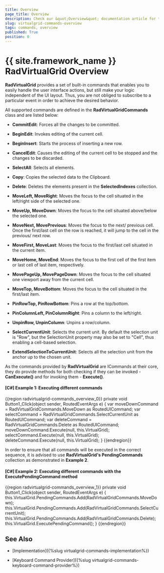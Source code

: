 ```yaml
---
title: Overview
page_title: Overview
description: Check our &quot;Overview&quot; documentation article for the RadVirtualGrid {{ site.framework_name }} control.
slug: virtualgrid-commands-overview
tags: commands, overview
published: True
position: 0
---
```


# {{ site.framework_name }} RadVirtualGrid Overview

__RadVirtualGrid__ provides a set of built-in commands that enables you to easily handle the user interface actions, but still make your logic independent of the UI layout. Thus, you are not obliged to subscribe to a particular event in order to achieve the desired behavior.

All supported commands are defined in the __RadVirtualGridCommands__ class and are listed below:

*   __CommitEdit__: Forces all the changes to be committed.
	
*	__BeginEdit__: Invokes editing of the current cell.
	
*	__BeginInsert__: Starts the process of inserting a new row.

*	__CancelEdit__: Causes the editing of the current cell to be stopped and the changes to be discarded.          

*	__SelectAll__: Selects all elements.

*	__Copy__: Copies the selected data to the Clipboard.
	
*	__Delete__: Deletes the elements present in the __SelectedIndexes__ collection.
	
*	__MoveLeft, MoveRight__: Moves the focus to the cell situated in the left/right side of the selected one.

*	__MoveUp, MoveDown__: Moves the focus to the cell situated above/below the selected one.

*	__MoveNext, MovePrevious__: Moves the focus to the next/ previous cell. Once the first/last cell on the row is reached, it will jump to the cell in the previous/ next row.

*	__MoveFirst, MoveLast__: Moves the focus to the first/last cell situated in the current item.

*	__MoveHome, MoveEnd__: Moves the focus to the first cell of the first item or last cell of last item, respectively.

*	__MovePageUp, MovePageDown__: Moves the focus to the cell situated one viewport away from the current cell.

*	__MoveTop, MoveBottom__: Moves the focus to the cell situated in the first/last item.

*   __PinRowTop, PinRowBottom__: Pins a row at the top/bottom.

*   __PinColumnLeft, PinColumnRight__: Pins a column to the left/right.

*   __UnpinRow, UnpinColumn__: Unpins a row/column.

*	__SelectCurrentUnit__: Selects the current unit. By default the selection unit is "Row", but the SelectionUnit property may also be set to "Cell", thus enabling a cell-based selection.

*   __ExtendSelectionToCurrentUnit__: Selects all the selection unit from the anchor up to the chosen unit.

As the commands provided by __RadVirtualGrid__ are ICommands at their core, they do provide methods for both checking if they can be invoked - __CanExecute()__ and for invoking them - __Execute()__.

#### __[C#] Example 1: Executing different commands__
{{region radvirtualgrid-commands_overview_0}}
	private void Button1_Click(object sender, RoutedEventArgs e)
	{
	    var moveDownCommand = RadVirtualGridCommands.MoveDown as RoutedUICommand;
	    var selectCommand = RadVirtualGridCommands.SelectCurrentUnit as RoutedUICommand;
	    var deleteCommand = RadVirtualGridCommands.Delete as RoutedUICommand;
	    moveDownCommand.Execute(null, this.VirtualGrid);
	    selectCommand.Execute(null, this.VirtualGrid);
	    deleteCommand.Execute(null, this.VirtualGrid);
	}
{{endregion}}

In order to ensure that all commands will be executed in the correct sequence, it is advised to use __RadVirtualGrid's PendingCommands__ collection as demonstrated in __Example 2__.

#### __[C#] Example 2: Executing different commands with the ExecutePendingCommand method__
{{region radvirtualgrid-commands_overview_1}}
	 private void Button1_Click(object sender, RoutedEventArgs e)
        {
            this.VirtualGrid.PendingCommands.Add(RadVirtualGridCommands.MoveDown);
            this.VirtualGrid.PendingCommands.Add(RadVirtualGridCommands.SelectCurrentUnit);
            this.VirtualGrid.PendingCommands.Add(RadVirtualGridCommands.Delete);
            this.VirtualGrid.ExecutePendingCommand();
        }
{{endregion}}

## See Also

* [Implementation]({%slug virtualgrid-commands-implementation%})

* [Keyboard Command Provider]({%slug virtualgrid-commands-keyboard-command-provider%})

